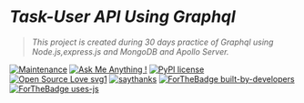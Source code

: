 # *Task-User API Using Graphql*

> *This project is created during 30 days practice of Graphql using Node.js,express.js and MongoDB and Apollo Server.*

[![Maintenance](https://img.shields.io/badge/Maintained%3F-yes-green.svg)](https://GitHub.com/Naereen/StrapDown.js/graphs/commit-activity)
[![Ask Me Anything !](https://img.shields.io/badge/Ask%20me-anything-1abc9c.svg)](https://GitHub.com/Naereen/ama)
[![PyPI license](https://img.shields.io/pypi/l/ansicolortags.svg)](https://pypi.python.org/pypi/ansicolortags/)
[![Open Source Love svg1](https://badges.frapsoft.com/os/v1/open-source.svg?v=103)](https://github.com/ellerbrock/open-source-badges/)
[![saythanks](https://img.shields.io/badge/say-thanks-ff69b4.svg)](https://saythanks.io/to/kennethreitz)
[![ForTheBadge built-by-developers](http://ForTheBadge.com/images/badges/built-by-developers.svg)](https://GitHub.com/Naereen/)
[![ForTheBadge uses-js](http://ForTheBadge.com/images/badges/uses-js.svg)](http://ForTheBadge.com)

